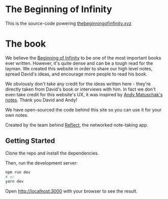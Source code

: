 # The Beginning of Infinity

This is the source-code powering [thebeginningofinfinity.xyz](thebeginningofinfinity.xyz)

# The book

We believe the [Beginning of Infinity](https://www.amazon.com/Beginning-Infinity-Explanations-Transform-World/dp/0143121359) to be one of the most important books ever written. However, it's quite dense and can be a tough read for the layman. We created this website in order to share our high level notes, spread David's ideas, and encourage more people to read his book.

We obviously don't take any credit for the ideas written here - they're directly taken from David's book or interviews with him. In fact we don't even take credit for this website's UX, it was inspired by [Andy Matuschak's notes](https://notes.andymatuschak.org/About_these_notes). Thank you David and Andy!

We have open-sourced the code behind this site so you can use it for your own notes.

Created by the team behind [Reflect](https://reflect.app), the networked note-taking app.

## Getting Started

Clone the repo and install the dependencies.

Then, run the development server:

```bash
npm run dev
# or
yarn dev
```

Open [http://localhost:3000](http://localhost:3000) with your browser to see the result.
